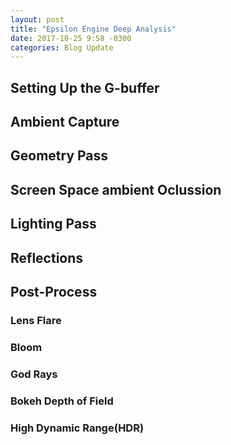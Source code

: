```yaml
---
layout: post
title: "Epsilon Engine Deep Analysis"
date: 2017-10-25 9:58 -0300
categories: Blog Update
---
```


<h2>Setting Up the G-buffer</h2>

<h2>Ambient Capture</h2>

<h2>Geometry Pass</h2>

<h2>Screen Space ambient Oclussion</h2>

<h2>Lighting Pass</h2>

<h2>Reflections</h2>

<h2>Post-Process</h2>

<h3>Lens Flare</h3>
<h3>Bloom</h3>
<h3>God Rays</h3>
<h3>Bokeh Depth of Field</h3>
<h3>High Dynamic Range(HDR)</h3>



